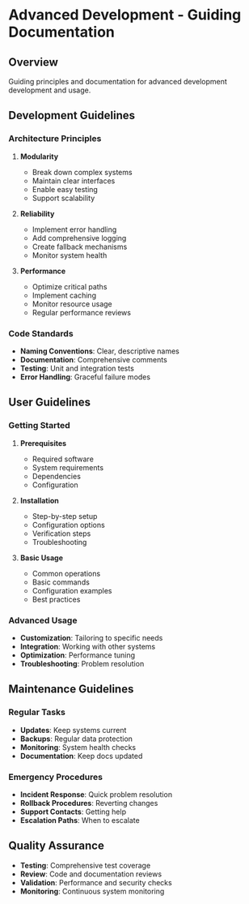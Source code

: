 # Advanced Development - Guiding Documentation

## Overview
Guiding principles and documentation for advanced development development and usage.

## Development Guidelines

### Architecture Principles
1. **Modularity**
   - Break down complex systems
   - Maintain clear interfaces
   - Enable easy testing
   - Support scalability

2. **Reliability**
   - Implement error handling
   - Add comprehensive logging
   - Create fallback mechanisms
   - Monitor system health

3. **Performance**
   - Optimize critical paths
   - Implement caching
   - Monitor resource usage
   - Regular performance reviews

### Code Standards
- **Naming Conventions**: Clear, descriptive names
- **Documentation**: Comprehensive comments
- **Testing**: Unit and integration tests
- **Error Handling**: Graceful failure modes

## User Guidelines

### Getting Started
1. **Prerequisites**
   - Required software
   - System requirements
   - Dependencies
   - Configuration

2. **Installation**
   - Step-by-step setup
   - Configuration options
   - Verification steps
   - Troubleshooting

3. **Basic Usage**
   - Common operations
   - Basic commands
   - Configuration examples
   - Best practices

### Advanced Usage
- **Customization**: Tailoring to specific needs
- **Integration**: Working with other systems
- **Optimization**: Performance tuning
- **Troubleshooting**: Problem resolution

## Maintenance Guidelines

### Regular Tasks
- **Updates**: Keep systems current
- **Backups**: Regular data protection
- **Monitoring**: System health checks
- **Documentation**: Keep docs updated

### Emergency Procedures
- **Incident Response**: Quick problem resolution
- **Rollback Procedures**: Reverting changes
- **Support Contacts**: Getting help
- **Escalation Paths**: When to escalate

## Quality Assurance
- **Testing**: Comprehensive test coverage
- **Review**: Code and documentation reviews
- **Validation**: Performance and security checks
- **Monitoring**: Continuous system monitoring
